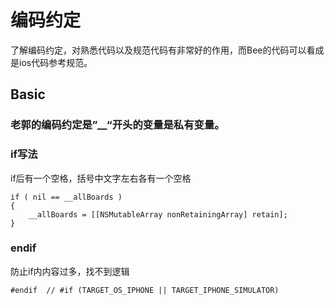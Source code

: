 # 编码约定

了解编码约定，对熟悉代码以及规范代码有非常好的作用，而Bee的代码可以看成是ios代码参考规范。

## Basic 


### 老郭的编码约定是”__“开头的变量是私有变量。

### if写法
if后有一个空格，括号中文字左右各有一个空格

	if ( nil == __allBoards )
	{
		__allBoards = [[NSMutableArray nonRetainingArray] retain];
	}
	
	
### endif 

防止if内内容过多，找不到逻辑

    #endif	// #if (TARGET_OS_IPHONE || TARGET_IPHONE_SIMULATOR)
	
